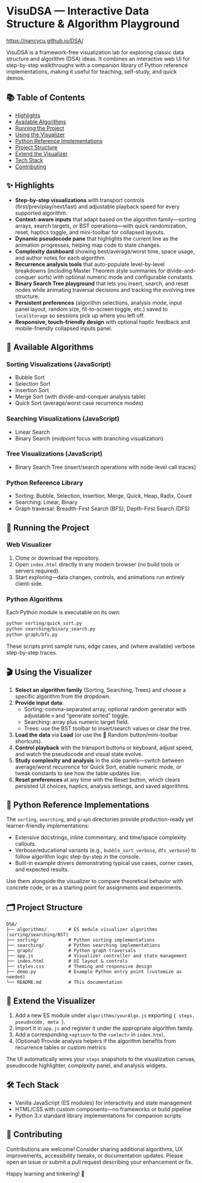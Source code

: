 # VisuDSA — Interactive Data Structure & Algorithm Playground

https://nancycu.github.io/DSA/

VisuDSA is a framework-free visualization lab for exploring classic data structure and algorithm (DSA) ideas. It combines an interactive web UI for step-by-step walkthroughs with a companion library of Python reference implementations, making it useful for teaching, self-study, and quick demos.

## 📚 Table of Contents
- [Highlights](#-highlights)
- [Available Algorithms](#-available-algorithms)
- [Running the Project](#-running-the-project)
- [Using the Visualizer](#-using-the-visualizer)
- [Python Reference Implementations](#-python-reference-implementations)
- [Project Structure](#-project-structure)
- [Extend the Visualizer](#-extend-the-visualizer)
- [Tech Stack](#-tech-stack)
- [Contributing](#-contributing)

## ✨ Highlights
- **Step-by-step visualizations** with transport controls (first/prev/play/next/last) and adjustable playback speed for every supported algorithm.
- **Context-aware inputs** that adapt based on the algorithm family—sorting arrays, search targets, or BST operations—with quick randomization, reset, haptics toggle, and mini-toolbar for collapsed layouts.
- **Dynamic pseudocode pane** that highlights the current line as the animation progresses, helping map code to state changes.
- **Complexity dashboard** showing best/average/worst time, space usage, and author notes for each algorithm.
- **Recurrence analysis tools** that auto-populate level-by-level breakdowns (including Master Theorem style summaries for divide-and-conquer sorts) with optional numeric mode and configurable constants.
- **Binary Search Tree playground** that lets you insert, search, and reset nodes while animating traversal decisions and tracking the evolving tree structure.
- **Persistent preferences** (algorithm selections, analysis mode, input panel layout, random size, fit-to-screen toggle, etc.) saved to `localStorage` so sessions pick up where you left off.
- **Responsive, touch-friendly design** with optional haptic feedback and mobile-friendly collapsed inputs panel.

## 🧠 Available Algorithms
### Sorting Visualizations (JavaScript)
- Bubble Sort
- Selection Sort
- Insertion Sort
- Merge Sort (with divide-and-conquer analysis table)
- Quick Sort (average/worst case recurrence modes)

### Searching Visualizations (JavaScript)
- Linear Search
- Binary Search (midpoint focus with branching visualization)

### Tree Visualizations (JavaScript)
- Binary Search Tree (insert/search operations with node-level call traces)

### Python Reference Library
- Sorting: Bubble, Selection, Insertion, Merge, Quick, Heap, Radix, Count
- Searching: Linear, Binary
- Graph traversal: Breadth-First Search (BFS), Depth-First Search (DFS)

## 🏃 Running the Project
### Web Visualizer
1. Clone or download the repository.
2. Open `index.html` directly in any modern browser (no build tools or servers required).
3. Start exploring—data changes, controls, and animations run entirely client-side.

### Python Algorithms
Each Python module is executable on its own:
```bash
python sorting/quick_sort.py
python searching/binary_search.py
python graph/bfs.py
```
These scripts print sample runs, edge cases, and (where available) verbose step-by-step traces.

## 🎬 Using the Visualizer
1. **Select an algorithm family** (Sorting, Searching, Trees) and choose a specific algorithm from the dropdown.
2. **Provide input data**:
   - Sorting: comma-separated array, optional random generator with adjustable `n` and “generate sorted” toggle.
   - Searching: array plus numeric target field.
   - Trees: use the BST toolbar to insert/search values or clear the tree.
3. **Load the data** via **Load** (or use the 🎲 Random button/mini-toolbar shortcuts).
4. **Control playback** with the transport buttons or keyboard, adjust speed, and watch the pseudocode and visual state evolve.
5. **Study complexity and analysis** in the side panels—switch between average/worst recurrence for Quick Sort, enable numeric mode, or tweak constants to see how the table updates live.
6. **Reset preferences** at any time with the Reset button, which clears persisted UI choices, haptics, analysis settings, and saved algorithms.

## 🐍 Python Reference Implementations
The `sorting`, `searching`, and `graph` directories provide production-ready yet learner-friendly implementations:
- Extensive docstrings, inline commentary, and time/space complexity callouts.
- Verbose/educational variants (e.g., `bubble_sort_verbose`, `dfs_verbose`) to follow algorithm logic step-by-step in the console.
- Built-in example drivers demonstrating typical use cases, corner cases, and expected results.

Use them alongside the visualizer to compare theoretical behavior with concrete code, or as a starting point for assignments and experiments.

## 🗂 Project Structure
```
DSA/
├── algorithms/        # ES module visualizer algorithms (sorting/searching/BST)
├── sorting/           # Python sorting implementations
├── searching/         # Python searching implementations
├── graph/             # Python graph traversals
├── app.js             # Visualizer controller and state management
├── index.html         # UI layout & controls
├── styles.css         # Theming and responsive design
├── demo.py            # Example Python entry point (customize as needed)
└── README.md          # This documentation
```

## 🧩 Extend the Visualizer
1. Add a new ES module under `algorithms/yourAlgo.js` exporting `{ steps, pseudocode, meta }`.
2. Import it in `app.js` and register it under the appropriate algorithm family.
3. Add a corresponding `<option>` to the `<select>` in `index.html`.
4. (Optional) Provide analysis helpers if the algorithm benefits from recurrence tables or custom metrics.

The UI automatically wires your `steps` snapshots to the visualization canvas, pseudocode highlighter, complexity panel, and analysis widgets.

## 🛠 Tech Stack
- Vanilla JavaScript (ES modules) for interactivity and state management
- HTML/CSS with custom components—no frameworks or build pipeline
- Python 3.x standard library implementations for companion scripts

## 🤝 Contributing
Contributions are welcome! Consider sharing additional algorithms, UX improvements, accessibility tweaks, or documentation updates. Please open an issue or submit a pull request describing your enhancement or fix.

Happy learning and tinkering! 🚀
